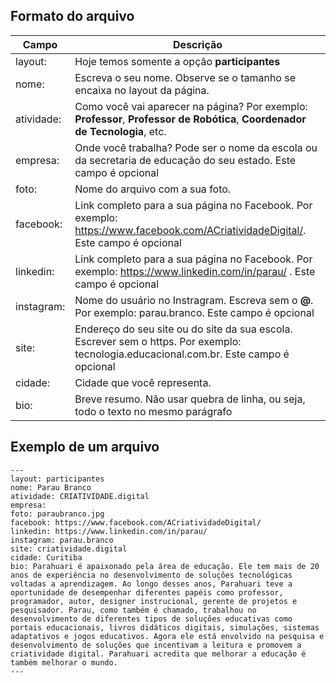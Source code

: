 ## Formato do arquivo
| Campo | Descrição |
|--- | --- |
| layout: | Hoje temos somente a opção **participantes** |
| nome: | Escreva o seu nome. Observe se o tamanho se encaixa no layout da página. |
| atividade: | Como você vai aparecer na página? Por exemplo: **Professor**, **Professor de Robótica**, **Coordenador de Tecnologia**, etc. |
| empresa: | Onde você trabalha? Pode ser o nome da escola ou da secretaria de educação do seu estado. Este campo é opcional |
| foto: | Nome do arquivo com a sua foto. |
| facebook: | Link completo para a sua página no Facebook. Por exemplo: https://www.facebook.com/ACriatividadeDigital/. Este campo é opcional |
| linkedin: | Link completo para a sua página no Facebook. Por exemplo: https://www.linkedin.com/in/parau/ . Este campo é opcional |
| instagram: | Nome do usuário no Instragram. Escreva sem o **@**. Por exemplo: parau.branco. Este campo é opcional |
| site: | Endereço do seu site ou do site da sua escola. Escrever sem o https. Por exemplo: tecnologia.educacional.com.br. Este campo é opcional |
| cidade: | Cidade que você representa. |
| bio: | Breve resumo. Não usar quebra de linha, ou seja, todo o texto no mesmo parágrafo |

## Exemplo de um arquivo
    ---
    layout: participantes
    nome: Parau Branco
    atividade: CRIATIVIDADE.digital
    empresa: 
    foto: paraubranco.jpg
    facebook: https://www.facebook.com/ACriatividadeDigital/
    linkedin: https://www.linkedin.com/in/parau/
    instagram: parau.branco
    site: criatividade.digital
    cidade: Curitiba
    bio: Parahuari é apaixonado pela área de educação. Ele tem mais de 20 anos de experiência no desenvolvimento de soluções tecnológicas voltadas a aprendizagem. Ao longo desses anos, Parahuari teve a oportunidade de desempenhar diferentes papéis como professor, programador, autor, designer instrucional, gerente de projetos e pesquisador. Parau, como também é chamado, trabalhou no desenvolvimento de diferentes tipos de soluções educativas como portais educacionais, livros didáticos digitais, simulações, sistemas adaptativos e jogos educativos. Agora ele está envolvido na pesquisa e desenvolvimento de soluções que incentivam a leitura e promovem a criatividade digital. Parahuari acredita que melhorar a educação é também melhorar o mundo.
    ---